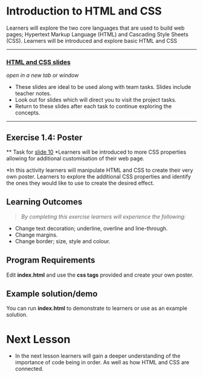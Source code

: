 # Introduction to HTML and CSS

Learners will explore the two core languages that are used to build web pages; Hypertext Markup Language (HTML) and Cascading Style Sheets (CSS). Learners will be introduced and explore basic HTML and CSS

---

### [HTML and CSS slides](https://docs.google.com/presentation/d/1SPuE9aGK1kVAGKBS7AWpVCGBHmIaZj7zh4DkeTrO57U/edit?usp=sharing)
*open in a new tab or window*

* These slides are ideal to be used along with team tasks. Slides include teacher notes.
* Look out for slides which will direct you to visit the project tasks.
* Return to these slides after each task to continue exploring the concepts. 

---
## Exercise 1.4:  Poster
** Task for [slide 10](https://docs.google.com/presentation/d/1SPuE9aGK1kVAGKBS7AWpVCGBHmIaZj7zh4DkeTrO57U/edit?usp=sharing)
*Learners will be introduced to more CSS properties allowing for additional customisation of their web page.

*In this activity learners will manipulate HTML and CSS to create their very own poster. Learners to explore the additional CSS properties and identify the ones they would like to use to create the desired effect.



## Learning Outcomes

> *By completing this exercise learners will experience the following:*

* Change text decoration; underline, overline and line-through. 
*	Change margins.
*	Change border; size, style and colour.


## Program Requirements
Edit **index.html** and use the **css tags** provided and create your own poster.

## Example solution/demo

You can run **index.html** to demonstrate to learners or use as an example solution.


# Next Lesson
* In the next lesson learners will gain a deeper understanding of the importance of code being in order. As well as how HTML and CSS are connected.